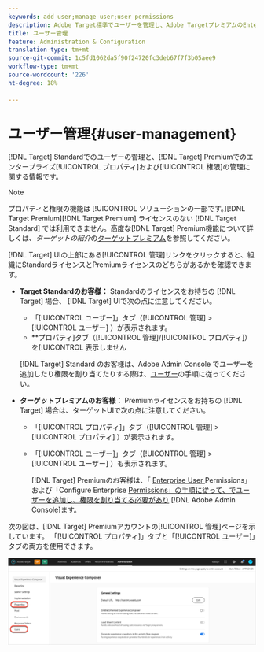 ```yaml
---
keywords: add user;manage user;user permissions
description: Adobe Target標準でユーザーを管理し、Adobe TargetプレミアムのEnterpriseプロパティと権限を管理します。
title: ユーザー管理
feature: Administration & Configuration
translation-type: tm+mt
source-git-commit: 1c5fd1062da5f90f24720fc3deb67f7f3b05aee9
workflow-type: tm+mt
source-wordcount: '226'
ht-degree: 18%

---
```



# ユーザー管理{#user-management}

[!DNL Target] Standardでのユーザーの管理と、[!DNL Target] Premiumでのエンタープライズ[!UICONTROL プロパティ]および[!UICONTROL 権限]の管理に関する情報です。

>[!NOTE]
>
>プロパティと権限の機能は [!UICONTROL  ソリューションの一部です。][!DNL Target Premium][!DNL Target Premium] ライセンスのない [!DNL Target Standard] では利用できません。高度な[!DNL Target] Premium機能について詳しくは、*ターゲットの紹介*&#x200B;の[ターゲットプレミアム](/help/c-intro/intro.md#premium)を参照してください。

[!DNL Target] UIの上部にある[!UICONTROL 管理]リンクをクリックすると、組織にStandardライセンスとPremiumライセンスのどちらがあるかを確認できます。

* **Target Standardのお客様：** Standardのライセンスをお持ちの [!DNL Target] 場合、 [!DNL Target] UIで次の点に注意してください。

   * 「[!UICONTROL ユーザー]」タブ（[!UICONTROL 管理] > [!UICONTROL ユーザー] ）が表示されます。
   * **&#x200B;プロパティ]タブ（[!UICONTROL 管理]/[!UICONTROL プロパティ]）を[!UICONTROL 表示しません

   [!DNL Target] Standard のお客様は、Adobe Admin Console でユーザーを追加したり権限を割り当てたりする際は、[ユーザー](/help/administrating-target/c-user-management/c-user-management/user-management.md)の手順に従ってください。

* **ターゲットプレミアムのお客様：** Premiumライセンスをお持ちの [!DNL Target] 場合は、ターゲットUIで次の点に注意してください。

   * 「[!UICONTROL プロパティ]」タブ（[!UICONTROL 管理] > [!UICONTROL プロパティ] ）が表示されます。
   * 「[!UICONTROL ユーザー]」タブ（[!UICONTROL 管理] > [!UICONTROL ユーザー] ）も表示されます。

      [!DNL Target] Premiumのお客様は、「 [Enterprise User ](/help/administrating-target/c-user-management/property-channel/property-channel.md#concept_E396B16FA2024ADBA27BC056138F9838) Permissions」および「Configure Enterprise  [Permissions」の手順に従って、でユーザーを追加し、権限を割り当てる必要があり](/help/administrating-target/c-user-management/property-channel/properties-overview.md#concept_22F2855DBF0D4754B9460F5D68749C71)  [!DNL Adobe Admin Console]ます。

次の図は、[!DNL Target] Premiumアカウントの[!UICONTROL 管理]ページを示しています。 「[!UICONTROL プロパティ]」タブと「[!UICONTROL ユーザー]」タブの両方を使用できます。

![「管理」タブ](/help/administrating-target/assets/premium.png)

